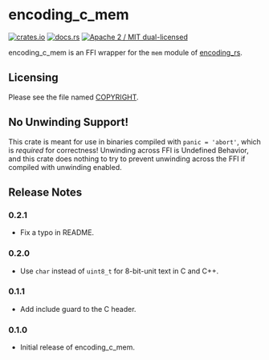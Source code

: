 # encoding_c_mem

[![crates.io](https://meritbadge.herokuapp.com/encoding_c_mem)](https://crates.io/crates/encoding_c_mem)
[![docs.rs](https://docs.rs/encoding_c_mem/badge.svg)](https://docs.rs/encoding_c_mem/)
[![Apache 2 / MIT dual-licensed](https://img.shields.io/badge/license-Apache%202%20%2F%20MIT-blue.svg)](https://github.com/hsivonen/encoding_c_mem/blob/master/COPYRIGHT)

encoding_c_mem is an FFI wrapper for the `mem` module of [encoding_rs](https://github.com/hsivonen/encoding_rs).

## Licensing

Please see the file named
[COPYRIGHT](https://github.com/hsivonen/encoding_c_mem/blob/master/COPYRIGHT).

## No Unwinding Support!

This crate is meant for use in binaries compiled with `panic = 'abort'`, which
is _required_ for correctness! Unwinding across FFI is Undefined Behavior, and
this crate does nothing to try to prevent unwinding across the FFI if
compiled with unwinding enabled.

## Release Notes

### 0.2.1

* Fix a typo in README.

### 0.2.0

* Use `char` instead of `uint8_t` for 8-bit-unit text in C and C++.

### 0.1.1

* Add include guard to the C header.

### 0.1.0

* Initial release of encoding_c_mem.
